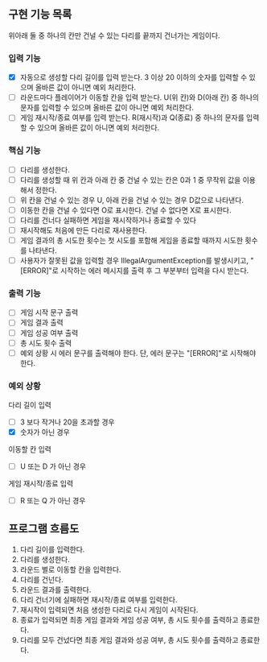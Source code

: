 ## 구현 기능 목록

위아래 둘 중 하나의 칸만 건널 수 있는 다리를 끝까지 건너가는 게임이다.

### 입력 기능

- [x] 자동으로 생성할 다리 길이를 입력 받는다. 3 이상 20 이하의 숫자를 입력할 수 있으며 올바른 값이 아니면 예외 처리한다.
- [ ] 라운드마다 플레이어가 이동할 칸을 입력 받는다. U(위 칸)와 D(아래 칸) 중 하나의 문자를 입력할 수 있으며 올바른 값이 아니면 예외 처리한다.
- [ ] 게임 재시작/종료 여부를 입력 받는다. R(재시작)과 Q(종료) 중 하나의 문자를 입력할 수 있으며 올바른 값이 아니면 예외 처리한다.

### 핵심 기능

- [ ] 다리를 생성한다.
- [ ] 다리를 생성할 때 위 칸과 아래 칸 중 건널 수 있는 칸은 0과 1 중 무작위 값을 이용해서 정한다.
- [ ] 위 칸을 건널 수 있는 경우 U, 아래 칸을 건널 수 있는 경우 D값으로 나타낸다.
- [ ] 이동한 칸을 건널 수 있다면 O로 표시한다. 건널 수 없다면 X로 표시한다.
- [ ] 다리를 건너다 실패하면 게임을 재시작하거나 종료할 수 있다
- [ ] 재시작해도 처음에 만든 다리로 재사용한다.
- [ ] 게임 결과의 총 시도한 횟수는 첫 시도를 포함해 게임을 종료할 때까지 시도한 횟수를 나타낸다.
- [ ] 사용자가 잘못된 값을 입력할 경우 IllegalArgumentException를 발생시키고, "[ERROR]"로 시작하는 에러 메시지를 출력 후 그 부분부터 입력을 다시 받는다.

### 출력 기능

- [ ] 게임 시작 문구 출력
- [ ] 게임 결과 출력
- [ ] 게임 성공 여부 출력
- [ ] 총 시도 횟수 출력
- [ ] 예외 상황 시 에러 문구를 출력해야 한다. 단, 에러 문구는 "[ERROR]"로 시작해야 한다.

### 예외 상황

다리 길이 입력

- [ ] 3 보다 작거나 20을 초과할 경우
- [x] 숫자가 아닌 경우

이동할 칸 입력

- [ ] U 또는 D 가 아닌 경우

게임 재시작/종료 입력

- [ ] R 또는 Q 가 아닌 경우

## 프로그램 흐름도

1. 다리 길이를 입력한다.
2. 다리를 생성한다.
3. 라운드 별로 이동할 칸을 입력한다.
4. 다리를 건넌다.
5. 라운드 결과를 출력한다.
6. 다리 건너기에 실패하면 재시작/종료 여부를 입력한다.
7. 재시작이 입력되면 처음 생성한 다리로 다시 게임이 시작된다.
8. 종료가 입력되면 최종 게임 결과와 게임 성공 여부, 총 시도 횟수를 출력하고 종료한다.
9. 다리를 모두 건넜다면 최종 게임 결과와 성공 여부, 총 시도 횟수를 출력하고 종료한다.

